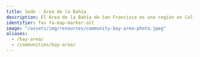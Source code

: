 ```yaml
---
title: Sede - Área de la Bahía
description: El Área de la Bahía de San Francisco es una región en California del Norte que abarca la ciudad de San Francisco y los condados aledaños.
identifier: fas fa-map-marker-alt
image: "/assets/img/resources/community-bay-area-photo.jpeg"
aliases:
  - /bay-area/
  - /communities/bay-area/
---
```

